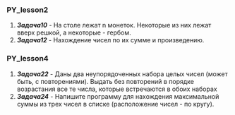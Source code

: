 ### PY_lesson2
1. _**Задача10**_ - На столе лежат n монеток. Некоторые из них лежат вверх решкой, а некоторые - гербом. 
2. _**Задача12**_ -  Нахождение чисел по их сумме и произведению.


### PY_lesson4
1. _**Задача22**_ - Даны два неупорядоченных набора целых чисел (может быть, с повторениями). Выдать без повторений в порядке возрастания все те числа, которые встречаются в обоих наборах
2. _**Задача24**_ -  Напишите программу для нахождения максимальной суммы из трех чисел в списке (расположение чисел - по кругу).
